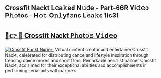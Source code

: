 ## Crossfit Nackt L𝚎a𝚔ed N𝚞𝚍e - Part-66R Vi𝚍𝚎o P𝚑𝚘tos - H𝚘𝚝 O𝚗𝚕yf𝚊ns L𝚎a𝚔s 1is31

# <h2><a href="http://kf41w8l.oniu.top/?m=Crossfit+Nackt">🔗👉 🔴 Crossfit Nackt P𝚑ot𝚘𝚜 V𝚒d𝚎o</a></h2>

[![Crossfit Nackt Nu𝚍e𝚜](https://i.imgur.com/0qMVB7G.gif)](http://kf41w8l.oniu.top/?m=Crossfit+Nackt)
Virtual content creator and entertainer Crossfit Nackt, celebrated for distributing dance and lifestyle inspiration through trending dance moves and short films. Remarkable aerialist partner Crossfit Nackt, acclaimed for their exceptional abilities and accomplishments in performing aerial acts with partners.  
